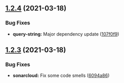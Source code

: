 ## [1.2.4](https://github.com/UsingPython/DiscordBot/compare/v1.2.3...v1.2.4) (2021-03-18)


### Bug Fixes

* **query-string:** Major dependency update ([107f0f9](https://github.com/UsingPython/DiscordBot/commit/107f0f9687f50e15dfc4ce44b051ea82aab0f171))

## [1.2.3](https://github.com/UsingPython/DiscordBot/compare/v1.2.2...v1.2.3) (2021-03-18)


### Bug Fixes

* **sonarcloud:** Fix some code smells ([6094a86](https://github.com/UsingPython/DiscordBot/commit/6094a86bba5c45f83326fbde465508a15036880c))
